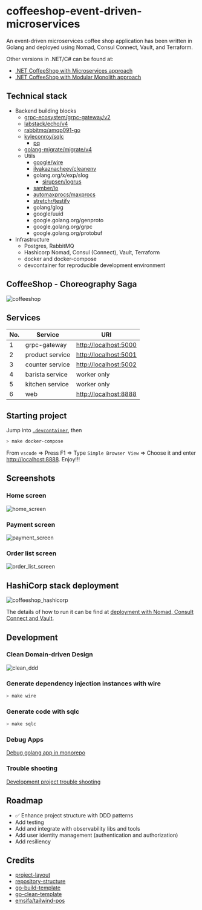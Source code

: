 # coffeeshop-event-driven-microservices

An event-driven microservices coffee shop application has been written in Golang and deployed using Nomad, Consul Connect, Vault, and Terraform.

Other versions in .NET/C# can be found at:

- [.NET CoffeeShop with Microservices approach](https://github.com/thangchung/coffeeshop-on-nomad)
- [.NET CoffeeShop with Modular Monolith approach](https://github.com/thangchung/coffeeshop-modular)

## Technical stack

- Backend building blocks
  - [grpc-ecosystem/grpc-gateway/v2](https://github.com/grpc-ecosystem/grpc-gateway)
  - [labstack/echo/v4](https://github.com/labstack/echo)
  - [rabbitmq/amqp091-go](https://github.com/rabbitmq/amqp091-go)
  - [kyleconroy/sqlc](https://github.com/kyleconroy/sqlc)
    - [pq](github.com/lib/pq)
  - [golang-migrate/migrate/v4](https://github.com/golang-migrate/migrate)
  - Utils
    - [google/wire](github.com/google/wire)
    - [ilyakaznacheev/cleanenv](https://github.com/ilyakaznacheev/cleanenv)
    - golang.org/x/exp/slog
      - [sirupsen/logrus](https://github.com/sirupsen/logrus)
    - [samber/lo](https://github.com/samber/lo)
    - [automaxprocs/maxprocs](go.uber.org/automaxprocs/maxprocs)
    - [stretchr/testify](github.com/stretchr/testify)
    - golang/glog
    - google/uuid
    - google.golang.org/genproto
    - google.golang.org/grpc
    - google.golang.org/protobuf
- Infrastructure
  - Postgres, RabbitMQ
  - Hashicorp Nomad, Consul (Connect), Vault, Terraform
  - docker and docker-compose
  - devcontainer for reproducible development environment

## CoffeeShop - Choreography Saga

![coffeeshop](docs/coffeeshop.svg)

## Services

No. | Service | URI
--- | --- | ---
1 | grpc-gateway | [http://localhost:5000](http://localhost:5000)
2 | product service | [http://localhost:5001](http://localhost:5001)
3 | counter service | [http://localhost:5002](http://localhost:5002)
4 | barista service | worker only
5 | kitchen service | worker only
6 | web | [http://localhost:8888](http://localhost:8888)

## Starting project

Jump into [`.devcontainer`](https://code.visualstudio.com/docs/devcontainers/containers), then

```bash
> make docker-compose
```

From `vscode` => Press F1 => Type `Simple Browser View` => Choose it and enter [http://localhost:8888](http://localhost:8888).
Enjoy!!!

## Screenshots

### Home screen

![home_screen](docs/home_screen.png)

### Payment screen

![payment_screen](docs/payment_screen.png)

### Order list screen

![order_list_screen](docs/order_list_screen.png)

## HashiCorp stack deployment

![coffeeshop_hashicorp](docs/coffeeshop_hashicorp.svg)

The details of how to run it can be find at [deployment with Nomad, Consult Connect and Vault](build/README.md).

## Development

### Clean Domain-driven Design

![clean_ddd](docs/clean_ddd.svg)

### Generate dependency injection instances with wire

```bash
> make wire
```

### Generate code with sqlc

```bash
> make sqlc
```

### Debug Apps

[Debug golang app in monorepo](https://github.com/thangchung/go-coffeeshop/wiki/Golang#debug-app-in-monorepo)

### Trouble shooting

[Development project trouble shooting](https://github.com/thangchung/go-coffeeshop/wiki#trouble-shooting)

## Roadmap

- ✅ Enhance project structure with DDD patterns
- Add testing
- Add and integrate with observability libs and tools
- Add user identity management (authentication and authorization)
- Add resiliency

## Credits

- [project-layout](https://github.com/golang-standards/project-layout)
- [repository-structure](https://peter.bourgon.org/go-best-practices-2016/#repository-structure)
- [go-build-template](https://github.com/thockin/go-build-template)
- [go-clean-template](https://github.com/evrone/go-clean-template)
- [emsifa/tailwind-pos](https://github.com/emsifa/tailwind-pos)
